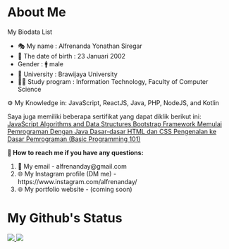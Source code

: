 <h1>About Me</h1>

<div id = "introduce-myself">
  <p> My Biodata List </p>
  <ul>
    <li> 🎭 My name : Alfrenanda Yonathan Siregar</li>
    <li> 🎂 The date of birth : 23 Januari 2002 </li>
    <li> Gender : 🚹 male </li>
    <li> 🏫 University : Brawijaya University </li>
    <li> 👨‍🎓 Study program : Information Technology, Faculty of Computer Science </li>
  </ul>
  <p> ⚙ My Knowledge in: JavaScript, ReactJS, Java, PHP, NodeJS, and Kotlin</p>
<div>
  
<div id = "certificate">
    <p> Saya juga memiliki beberapa sertifikat yang dapat diklik berikut ini:
    <a href = "https://www.freecodecamp.org/certification/alfrenandayonathansiregar/javascript-algorithms-and-data-structures"> JavaScript Algorithms and Data Structures </a>
    <a href = "https://www.codepolitan.com/c/D1ISCKM"> Bootstrap Framework </a>
    <a href = "https://www.dicoding.com/certificates/L4PQMNMK7ZO1"> Memulai Pemrograman Dengan Java </a>
    <a href = "https://www.codepolitan.com/c/LYCPVXS"> Dasar-dasar HTML dan CSS </a>
    <a href = "https://www.dicoding.com/certificates/N9ZODYELRPG5"> Pengenalan ke Dasar Pemrograman (Basic Programming 101) </a>
</div>

<div id = "contact-me">
  <p style = "font-weight: bold">
    🔗 How to reach me if you have any questions:
  </p>
  <ol>
    <li> 📧 My email - alfrenanday@gmail.com </li>
    <li> 🌐 My Instagram profile (DM me) - https://www.instagram.com/alfrenanday/ </li>
    <li> 🌐 My portfolio website - (coming soon) </li>
  </ol>
</div>

 <h1>My Github's Status</h1>
<a href = "https://github.com/anuraghazra/github-readme-stats">
  <img src = "https://github-readme-stats.vercel.app/api?username=yonathansiregar&show_icons=true&theme=tokyonight&line_height=40px" />
</a>

<a href = "https://github.com/anuraghazra/github-readme-stats">
  <img src = "https://github-readme-stats.vercel.app/api/top-langs/?username=yonathansiregar&langs_count=5&theme=tokyonight" />
</a>
